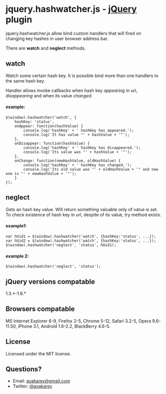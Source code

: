 # jquery.hashwatcher.js - [jQuery](http://jquery.com/) plugin #

jquery.hashwatcher.js allow bind custom handlers that will fired on 
changing key hashes in user browser address bar.

There are **watch** and **neglect** methods.

## watch ##
Watch some certain hash key. It is possible bind more 
than one handlers to the same hash key.

Handler allows invoke callbacks when hash key 
*appearing* in url, *disappearing* and when its value *changed*.

#### example: ####
    $(window).hashwatcher('watch', {
        hashKey: 'status',
        onAppear: function(hashValue) {
            console.log('hashKey' + ' hashKey has appeared.');
            console.log('It has value "' + hashValue + '"');
        },
        onDisappear: function(hashValue) {
            console.log('hashKey' + ' hashKey has disappeared.');
            console.log('Its value was "' + hashValue + '"');
        },
        onChange: function(newHashValue, oldHashValue) {
            console.log('hashKey' + ' hashKey has changed.');
            console.log('Its old value was "' + oldHashValue + '" and new one is "' + newHashValue + '"');
        }
    });

## neglect ##
Gets an hash key value. Will return something valuable only of value is set.
To check existence of hash key in url, despite of its value, try method exists.

#### example1: ####
    var hUid1 = $(window).hashwatcher('watch', {hashKey:'status', ...});
    var hUid2 = $(window).hashwatcher('watch', {hashKey:'status', ...});
    $(window).hashwatcher('neglect', 'status', hUid1);


#### example 2: ####
    $(window).hashwatcher('neglect', 'status');


## jQuery versions compatable ##
1.3.\*-1.6.\*

## Browsers compatable ##
MS Internet Explorer 6-9, Firefox 2-5, Chrome 5-12, Safari 3.2-5, Opera 9.6-11.50, iPhone 3.1, Android 1.6-2.2, BlackBerry 4.6-5.

## License ##
Licensed under the MIT license.

## Questions? ##
* Email: avakarev@gmail.com
* Twitter: [@avakarev](http://twitter.com/#!/avakarev/)